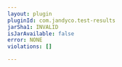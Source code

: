 ```yaml
---
layout: plugin
pluginId: com.jandyco.test-results
jarSha1: INVALID
isJarAvailable: false
error: NONE
violations: []

---
```

